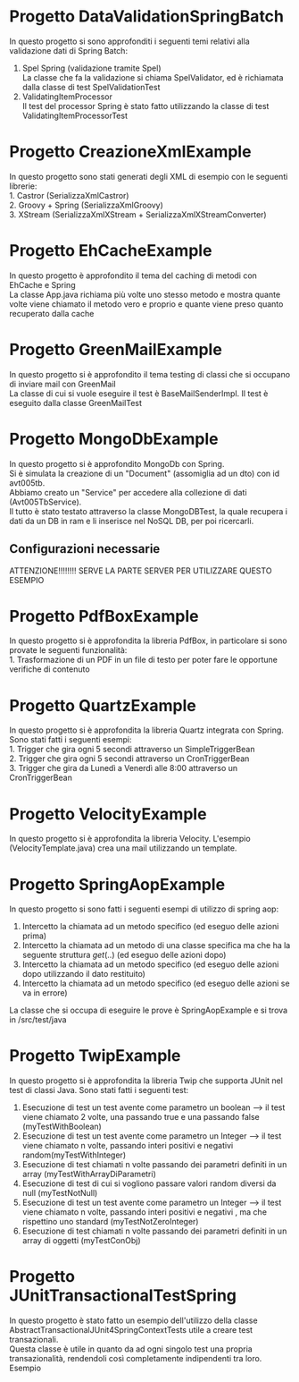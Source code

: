 # Progetto DataValidationSpringBatch
In questo progetto si sono approfonditi i seguenti temi relativi alla validazione dati di Spring Batch:<br>
1. Spel Spring (validazione tramite Spel)<br>
	La classe che fa la validazione si chiama SpelValidator, ed è richiamata dalla classe di test SpelValidationTest<br>	 
2.  ValidatingItemProcessor<br>
	Il test del processor Spring è stato fatto utilizzando la classe di test ValidatingItemProcessorTest
	
# Progetto CreazioneXmlExample
In questo progetto sono stati generati degli XML di esempio con le seguenti librerie: <br>
	1. Castror (SerializzaXmlCastror)<br>
	2. Groovy + Spring (SerializzaXmlGroovy)<br>
	3. XStream (SerializzaXmlXStream + SerializzaXmlXStreamConverter)<br>

# Progetto EhCacheExample
In questo progetto è approfondito il tema del caching di metodi con EhCache e Spring <br>
La classe App.java richiama più volte uno stesso metodo e mostra quante volte viene chiamato il metodo vero e proprio
e quante viene preso quanto recuperato dalla cache

# Progetto GreenMailExample
In questo progetto si è approfondito il tema testing di classi che si occupano di inviare mail con GreenMail <br>
La classe di cui si vuole eseguire il test è BaseMailSenderImpl. Il test è eseguito dalla classe GreenMailTest

# Progetto MongoDbExample
In questo progetto si è approfondito MongoDb con Spring.<br>
Si è simulata la creazione di un "Document" (assomiglia ad un dto) con id avt005tb.<br>
Abbiamo creato un "Service" per accedere alla collezione di dati (Avt005TbService).<br>
Il tutto è stato testato attraverso la classe MongoDBTest, la quale recupera i dati da un DB in ram e li inserisce nel NoSQL DB,
per poi ricercarli.<br>

## Configurazioni necessarie
ATTENZIONE!!!!!!!! SERVE LA PARTE SERVER PER UTILIZZARE QUESTO ESEMPIO

# Progetto PdfBoxExample
In questo progetto si è approfondita la libreria PdfBox, in particolare si sono provate le seguenti funzionalità:<br>
	1. Trasformazione di un PDF in un file di testo per poter fare le opportune verifiche di contenuto

# Progetto QuartzExample
In questo progetto si è approfondita la libreria Quartz integrata con Spring.<br>
Sono stati fatti i seguenti esempi:<br>
	1. Trigger che gira ogni 5 secondi attraverso un SimpleTriggerBean<br>
	2. Trigger che gira ogni 5 secondi attraverso un CronTriggerBean<br>
	3. Trigger che gira da Lunedì a Venerdì alle 8:00 attraverso un CronTriggerBean<br>
	
# Progetto VelocityExample
In questo progetto si è approfondita la libreria Velocity. L'esempio (VelocityTemplate.java) crea una mail utilizzando un template.
	
# Progetto SpringAopExample
In questo progetto si sono fatti i seguenti esempi di utilizzo di spring aop:<br>
1. Intercetto la chiamata ad un metodo specifico (ed eseguo delle azioni prima)<br>
2. Intercetto la chiamata ad un metodo di una classe specifica ma che ha la seguente struttura *get*(..) (ed eseguo delle azioni dopo)
3. Intercetto la chiamata ad un metodo specifico (ed eseguo delle azioni dopo utilizzando il dato restituito)
4. Intercetto la chiamata ad un metodo specifico (ed eseguo delle azioni se va in errore)

La classe che si occupa di eseguire le prove è SpringAopExample e si trova in /src/test/java

# Progetto TwipExample
In questo progetto si è approfondita la libreria Twip che supporta JUnit nel test di classi Java. Sono stati fatti i seguenti test:<br>
1. Esecuzione di test un test avente come parametro un boolean --> il test viene chiamato 2 volte, una passando true e una passando false (myTestWithBoolean)<br>
2. Esecuzione di test un test avente come parametro un Integer --> il test viene chiamato n volte, passando interi positivi e negativi random(myTestWithInteger)<br>
3. Esecuzione di test chiamati n volte passando dei parametri definiti in un array (myTestWithArrayDiParametri)<br>
4. Esecuzione di test di cui si vogliono passare valori random diversi da null (myTestNotNull)<br>
5. Esecuzione di test un test avente come parametro un Integer --> il test viene chiamato n volte, passando interi positivi e negativi , ma che rispettino uno standard (myTestNotZeroInteger)<br>
6. Esecuzione di test chiamati n volte passando dei parametri definiti in un array di oggetti (myTestConObj)<br>

# Progetto JUnitTransactionalTestSpring
In questo progetto è stato fatto un esempio dell'utilizzo della classe AbstractTransactionalJUnit4SpringContextTests utile a creare test transazionali.<br>
Questa classe è utile in quanto da ad ogni singolo test una propria transazionalità, rendendoli così completamente indipendenti tra loro.<br>
Esempio